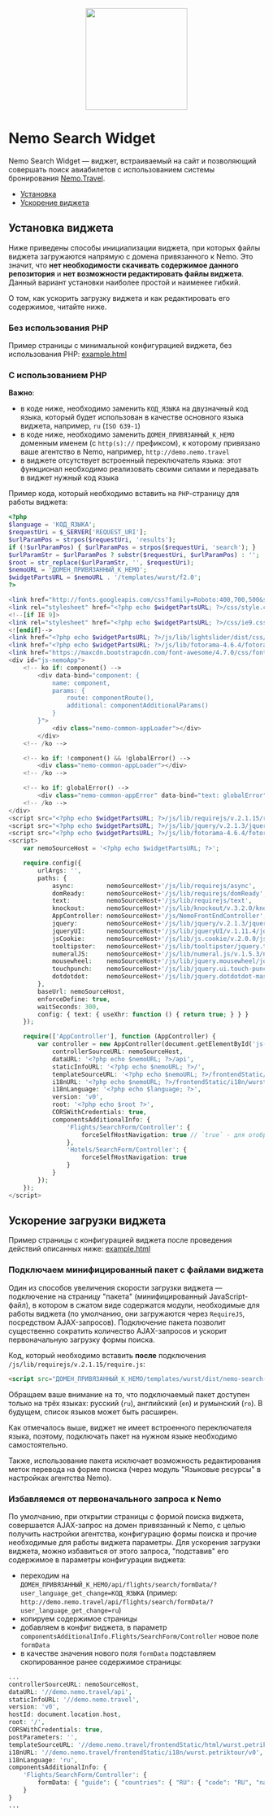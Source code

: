 <p align="center">
    <img width="200" src="http://mjolnir.com.ua/kcfinder/upload/images/logo.jpg">
</p>

# Nemo Search Widget
Nemo Search Widget &mdash; виджет, встраиваемый на сайт и позволяющий совершать поиск авиабилетов с использованием системы бронирования [Nemo.Travel](http://www.nemo.travel/).

* [Установка](#Установка-виджета)
* [Ускорение виджета](#Ускорение-загрузки-виджета)

## Установка виджета
Ниже приведены способы инициализации виджета, при которых файлы виджета загружаются напрямую с домена привязанного к Nemo. 
Это значит, что **нет необходимости скачивать содержимое данного репозитория** и **нет возможности редактировать файлы виджета**.
Данный вариант установки наиболее простой и наименее гибкий.

О том, как ускорить загрузку виджета и как редактировать его содержимое, читайте ниже.

### Без использования PHP
Пример страницы с минимальной конфигурацией виджета, без использования PHP: [example.html](https://github.com/NemoTravel/nemo.travel.frontend/blob/master/example.html)

### С использованием PHP
**Важно**: 
* в коде ниже, необходимо заменить `КОД_ЯЗЫКА` на двузначный код языка, который будет использован в качестве основного языка виджета, например, `ru` (`ISO 639-1`)
* в коде ниже, необходимо заменить `ДОМЕН_ПРИВЯЗАННЫЙ_К_НЕМО` доменным именем (с `http(s)://` префиксом), к которому привязано ваше агентство в Nemo, например, `http://demo.nemo.travel`
* в виджете отсутствует встроенный переключатель языка: этот функционал необходимо реализовать своими силами и передавать в виджет нужный код языка

Пример кода, который необходимо вставить на `PHP`-страницу для работы виджета:
```php
<?php
$language = 'КОД_ЯЗЫКА';
$requestUri = $_SERVER['REQUEST_URI'];
$urlParamPos = strpos($requestUri, 'results');
if (!$urlParamPos) { $urlParamPos = strpos($requestUri, 'search'); }
$urlParamStr = $urlParamPos ? substr($requestUri, $urlParamPos) : '';
$root = str_replace($urlParamStr, '', $requestUri);
$nemoURL = 'ДОМЕН_ПРИВЯЗАННЫЙ_К_НЕМО';
$widgetPartsURL = $nemoURL . '/templates/wurst/f2.0';
?>

<link href="http://fonts.googleapis.com/css?family=Roboto:400,700,500&subset=latin,cyrillic" rel="stylesheet" type="text/css">
<link rel="stylesheet" href="<?php echo $widgetPartsURL; ?>/css/style.css?a=1123">
<!--[if IE 9]>
<link rel="stylesheet" href="<?php echo $widgetPartsURL; ?>/css/ie9.css?a=1123">
<![endif]-->
<link href="<?php echo $widgetPartsURL; ?>/js/lib/lightslider/dist/css/lightslider.min.css" rel="stylesheet">
<link href="<?php echo $widgetPartsURL; ?>/js/lib/fotorama-4.6.4/fotorama.css" rel="stylesheet">
<link href="https://maxcdn.bootstrapcdn.com/font-awesome/4.7.0/css/font-awesome.min.css" rel="stylesheet">
<div id="js-nemoApp">
    <!-- ko if: component() -->
        <div data-bind="component: {
            name: component,
            params: {
                route: componentRoute(),
                additional: componentAdditionalParams()
            }
        }">
            <div class="nemo-common-appLoader"></div>
        </div>
    <!-- /ko -->

    <!-- ko if: !component() && !globalError() -->
        <div class="nemo-common-appLoader"></div>
    <!-- /ko -->

    <!-- ko if: globalError() -->
        <div class="nemo-common-appError" data-bind="text: globalError"></div>
    <!-- /ko -->
</div>
<script src="<?php echo $widgetPartsURL; ?>/js/lib/requirejs/v.2.1.15/require.js"></script>
<script src="<?php echo $widgetPartsURL; ?>/js/lib/jquery/v.2.1.3/jquery-2.1.3.min.js"></script>
<script src="<?php echo $widgetPartsURL; ?>/js/lib/fotorama-4.6.4/fotorama.min.js"></script>
<script>
    var nemoSourceHost = '<?php echo $widgetPartsURL; ?>';

    require.config({
        urlArgs: '',
        paths: {
            async:         nemoSourceHost+'/js/lib/requirejs/async',
            domReady:      nemoSourceHost+'/js/lib/requirejs/domReady',
            text:          nemoSourceHost+'/js/lib/requirejs/text',
            knockout:      nemoSourceHost+'/js/lib/knockout/v.3.2.0/knockout-3.2.0',
            AppController: nemoSourceHost+'/js/NemoFrontEndController',
            jquery:        nemoSourceHost+'/js/lib/jquery/v.2.1.3/jquery-2.1.3.min',
            jqueryUI:      nemoSourceHost+'/js/lib/jqueryUI/v.1.11.4/jquery-ui.min',
            jsCookie:      nemoSourceHost+'/js/lib/js.cookie/v.2.0.0/js.cookie',
            tooltipster:   nemoSourceHost+'/js/lib/tooltipster/jquery.tooltipster.min',
            numeralJS:     nemoSourceHost+'/js/lib/numeral.js/v.1.5.3/numeral.min',
            mousewheel:    nemoSourceHost+'/js/lib/jquery.mousewheel/jquery.mousewheel.min',
            touchpunch:    nemoSourceHost+'/js/lib/jquery.ui.touch-punch/v.0.2.3/jquery.ui.touch-punch.min',
            dotdotdot:     nemoSourceHost+'/js/lib/jquery.dotdotdot-master/jquery.dotdotdot'
        },
        baseUrl: nemoSourceHost,
        enforceDefine: true,
        waitSeconds: 300,
        config: { text: { useXhr: function () { return true; } } }
    });

    require(['AppController'], function (AppController) {
        var controller = new AppController(document.getElementById('js-nemoApp'), {
            controllerSourceURL: nemoSourceHost,
            dataURL: '<?php echo $nemoURL; ?>/api',
            staticInfoURL: '<?php echo $nemoURL; ?>/',
            templateSourceURL: '<?php echo $nemoURL; ?>/frontendStatic/html/wurst/v0/<?php echo $language; ?>/',
            i18nURL: '<?php echo $nemoURL; ?>/frontendStatic/i18n/wurst/v0',
            i18nLanguage: '<?php echo $language; ?>',
            version: 'v0',
            root: '<?php echo $root ?>',
            CORSWithCredentials: true,
            componentsAdditionalInfo: {
                'Flights/SearchForm/Controller': { 
                    forceSelfHostNavigation: true // `true` - для отображения результатов поиска на том же домене; `false` - для редиректа на домен связанный с Nemo.
                },
                'Hotels/SearchForm/Controller': {
                    forceSelfHostNavigation: true
                }
            }
        });
    });
</script>
```

## Ускорение загрузки виджета
Пример страницы с конфигурацией виджета после проведения действий описанных ниже: [example.html](https://github.com/NemoTravel/nemo.travel.frontend/blob/master/example-optimized.html)

### Подключаем минифицированный пакет с файлами виджета
Один из способов увеличения скорости загрузки виджета &mdash; подключение на страницу "пакета" (минифицированный JavaScript-файл), 
в котором в сжатом виде содержатся модули, необходимые для работы виджета (по умолчанию, они загружаются через `RequireJS`, посредством AJAX-запросов).
Подключение пакета позволит существенно сократить количество AJAX-запросов и ускорит первоначальную загрузку формы поиска.

Код, который необходимо вставить **после** подключения `/js/lib/requirejs/v.2.1.15/require.js`:
```html
<script src="ДОМЕН_ПРИВЯЗАННЫЙ_К_НЕМО/templates/wurst/dist/nemo-search-КОД_ЯЗЫКА.js"></script>
```

Обращаем ваше внимание на то, что подключаемый пакет доступен только на трёх языках: русский (`ru`), английский (`en`) и румынский (`ro`). В будущем, список языков может быть расширен.
 
Как отмечалось выше, виджет не имеет встроенного переключателя языка, поэтому, подключать пакет на нужном языке необходимо самостоятельно.

Также, использование пакета исключает возможность редактирования меток перевода на форме поиска (через модуль "Языковые ресурсы" в настройках агентства Nemo).

### Избавляемся от первоначального запроса к Nemo
По умолчанию, при открытии страницы с формой поиска виджета, совершается AJAX-запрос на домен привязанный к Nemo, с целью получить настройки агентства, конфигурацию формы поиска и прочие необходимые для работы виджета параметры.
Для ускорения загрузки виджета, можно избавиться от этого запроса, "подставив" его содержимое в параметры конфигурации виджета:
* переходим на `ДОМЕН_ПРИВЯЗАННЫЙ_К_НЕМО/api/flights/search/formData/?user_language_get_change=КОД_ЯЗЫКА` (пример: `http://demo.nemo.travel/api/flights/search/formData/?user_language_get_change=ru`)
* копируем содержимое страницы
* добавляем в конфиг виджета, в параметр `componentsAdditionalInfo.Flights/SearchForm/Controller` новое поле `formData`
* в качестве значения нового поля `formData` подставляем скопированное ранее содержимое страницы: 
```php
...
controllerSourceURL: nemoSourceHost,
dataURL: '//demo.nemo.travel/api',
staticInfoURL: '//demo.nemo.travel',
version: 'v0',
hostId: document.location.host,
root: '/',
CORSWithCredentials: true,
postParameters: '',
templateSourceURL: '//demo.nemo.travel/frontendStatic/html/wurst.petriktour/v0/ru/',
i18nURL: '//demo.nemo.travel/frontendStatic/i18n/wurst.petriktour/v0',
i18nLanguage: 'ru',
componentsAdditionalInfo: {
	'Flights/SearchForm/Controller': {
		formData: { "guide": { "countries": { "RU": { "code": "RU", "name": "Россия", "nameEn": "Russia" } }, "cities": { "58194": { "IATA": "RTW", "name": "Саратов", "nameEn": "Saratov", "countryCode": "RU", "id": 58194 } }, "airports": { "RTW": { "IATA": "RTW", "cityId": 58194, "isAggregation": false, "airportRating": "29053", "baseType": "airport", "properNameEn": null, "properName": null, "name": "Саратов", "nameEn": "Saratov", "countryCode": "RU" } } }, "flights": { "search": { "request": { "segments": [ { "departure": { "IATA": "RTW", "isCity": true, "cityId": 58194 }, "arrival": null } ], "passengers": [ { "type": "ADT", "count": 1 } ], "parameters": { "searchType": "OW", "direct": false, "aroundDates": 0, "serviceClass": "All", "flightNumbers": [], "airlines": [], "delayed": false, "priceRefundType": null } }, "formData": { "maxLimits": { "passengerCount": { "ADT": "6", "SRC": "6", "YTH": "6", "CLD": "4", "INF": "2", "INS": "2" }, "totalPassengers": "9", "flightSegments": "5" }, "dateOptions": { "minOffset": 2, "maxOffset": 365, "aroundDatesValues": [ 1, 2, 3 ] }, "showCitySwapBtn": true, "scheduleSearchEnable": false, "onFocusAutocomplete": false, "forceAggregationAirports": false, "searchWithoutAdults": false, "hideDirectOnlyCheckbox": false, "highlightDates": false, "disableUnavailableDate": false, "passengersSelect": { "extendedPassengersSelect": false, "passengersSelectAlt": true, "tripType": "select", "fastPassengersSelect": [ { "label": "singleAdult", "set": { "ADT": 1 } }, { "label": "twoAdults", "set": { "ADT": 2 } }, { "label": "twoAdultsWithChild", "set": { "ADT": 2, "CLD": 1 } } ] } } } }, "system": { "info": { "response": { "timestamp": 1571225031.879, "responseTime": 0.0075910091400146 }, "user": { "userID": 61107, "agencyID": 61105, "status": "guest", "isB2B": false, "settings": { "currentLanguage": "ru", "currentCurrency": "RUB", "agencyCurrency": "RUB", "agencyCountry": "RU", "googleMapsApiKey": "AIzaSyB-8D4iRGP1qgLShbdbqIYm-3spSP-bA_w", "googleMapsClientId": "", "showFullFlightsResults": "false" } } } } }
	}
}
...
```

